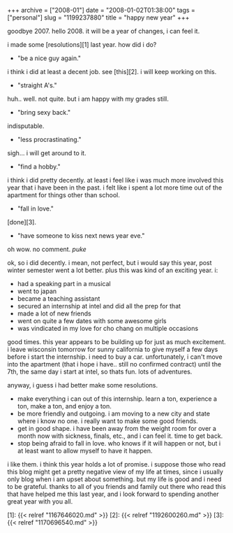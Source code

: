 +++
archive = ["2008-01"]
date = "2008-01-02T01:38:00"
tags = ["personal"]
slug = "1199237880"
title = "happy new year"
+++

goodbye 2007. hello 2008. it will be a year of changes, i can feel it.

i made some [resolutions][1] last year. how did i do?

- "be a nice guy again."

i think i did at least a decent job. see [this][2]. i will keep working on
this.

- "straight A's."

huh.. well. not quite. but i am happy with my grades still.

- "bring sexy back."

indisputable.

- "less procrastinating."

sigh... i will get around to it.

- "find a hobby."

i think i did pretty decently. at least i feel like i was much more
involved this year that i have been in the past. i felt like i spent a lot
more time out of the apartment for things other than school.

- "fall in love."

[done][3].

- "have someone to kiss next news year eve."

oh wow. no comment. *puke*

ok, so i did decently. i mean, not perfect, but i would say this year,
post winter semester went a lot better. plus this was kind of an exciting
year. i:

- had a speaking part in a musical
- went to japan
- became a teaching assistant
- secured an internship at intel and did all the prep for that
- made a lot of new friends
- went on quite a few dates with some awesome girls
- was vindicated in my love for cho chang on multiple occasions

good times. this year appears to be building up for just as much
excitement. i leave wisconsin tomorrow for sunny california to give myself
a few days before i start the internship. i need to buy a car.
unfortunately, i can't move into the apartment (that i hope i have.. still
no confirmed contract) until the 7th, the same day i start at intel, so
thats fun. lots of adventures.

anyway, i guess i had better make some resolutions.


- make everything i can out of this internship. learn a ton, experience
  a ton, make a ton, and enjoy a ton.
- be more friendly and outgoing. i am moving to a new city and state
  where i know no one. i really want to make some good friends.
- get in good shape. i have been away from the weight room for over
  a month now with sickness, finals, etc., and i can feel it. time to get
  back.
- stop being afraid to fall in love. who knows if it will happen or not,
  but i at least want to allow myself to have it happen.

i like them. i think this year holds a lot of promise. i suppose those who
read this blog might get a pretty negative view of my life at times, since
i usually only blog when i am upset about something. but my life is good
and i need to be grateful. thanks to all of you friends and family out
there who read this that have helped me this last year, and i look forward
to spending another great year with you all.

[1]: {{< relref "1167646020.md" >}}
[2]: {{< relref "1192600260.md" >}}
[3]: {{< relref "1170696540.md" >}}

